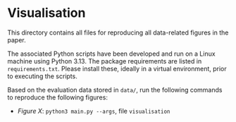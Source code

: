 # Visualisation

This directory contains all files for reproducing all data-related figures in the paper.

The associated Python scripts have been developed and run on a Linux machine using Python 3.13.
The package requirements are listed in `requirements.txt`. Please install these, ideally in a virtual environment, prior to executing the scripts.

Based on the evaluation data stored in `data/`, run the following commands to reproduce the following figures:

- *Figure X*: `python3 main.py --args`, file `visualisation`